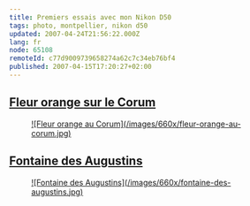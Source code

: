 ```yaml
---
title: Premiers essais avec mon Nikon D50
tags: photo, montpellier, nikon d50
updated: 2007-04-24T21:56:22.000Z
lang: fr
node: 65108
remoteId: c77d9009739658274a62c7c34eb76bf4
published: 2007-04-15T17:20:27+02:00
---
```

  
## [Fleur orange sur le Corum](/images/fleur-orange-au-corum.jpg) 

 


<figure class="object-center"><a href="/images/fleur-orange-au-corum.jpg">![Fleur orange au Corum](/images/660x/fleur-orange-au-corum.jpg)
</a></figure>




   
## [Fontaine des Augustins](/images/fontaine-des-augustins.jpg) 

 


<figure class="object-center"><a href="/images/fontaine-des-augustins.jpg">![Fontaine des Augustins](/images/660x/fontaine-des-augustins.jpg)
</a></figure>




 